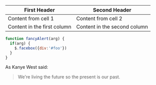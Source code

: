 First Header | Second Header
------------ | -------------
Content from cell 1 | Content from cell 2
Content in the first column | Content in the second column
>
>
>
>
```javascript
function fancyAlert(arg) {
  if(arg) {
    $.facebox({div:'#foo'})
  }
}
```
>
>
>
>
>
>
As Kanye West said:

> We're living the future so
> the present is our past.
